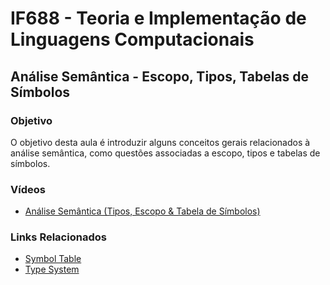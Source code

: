 # IF688 - Teoria e Implementação de Linguagens Computacionais

## Análise Semântica - Escopo, Tipos, Tabelas de Símbolos

### Objetivo

O objetivo desta aula é introduzir alguns conceitos gerais relacionados à análise semântica, como questões associadas a escopo, tipos e tabelas de símbolos.

### Vídeos

- [Análise Semântica (Tipos, Escopo & Tabela de Símbolos)](https://www.youtube.com/playlist?list=PLHoVp5NAbKJb4L5y5qIZ8JKGujjYTVzIM)

### Links Relacionados

- [Symbol Table](https://en.wikipedia.org/wiki/Symbol_table)
- [Type System](https://en.wikipedia.org/wiki/Type_system)
